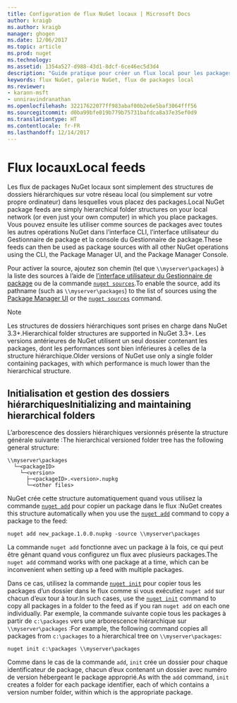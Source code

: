 ```yaml
---
title: Configuration de flux NuGet locaux | Microsoft Docs
author: kraigb
ms.author: kraigb
manager: ghogen
ms.date: 12/06/2017
ms.topic: article
ms.prod: nuget
ms.technology: 
ms.assetid: 1354a527-d988-43d1-8dcf-6ce46ec5d3d4
description: "Guide pratique pour créer un flux local pour les packages NuGet en utilisant des dossiers sur votre réseau local"
keywords: flux NuGet, galerie NuGet, flux de packages local
ms.reviewer:
- karann-msft
- unniravindranathan
ms.openlocfilehash: 32217622077ff983abaf00b2e6e5baf3064fff56
ms.sourcegitcommit: d0ba99bfe019b779b75731bafdca8a37e35ef0d9
ms.translationtype: HT
ms.contentlocale: fr-FR
ms.lasthandoff: 12/14/2017
---
```

# <a name="local-feeds"></a><span data-ttu-id="ec6cf-104">Flux locaux</span><span class="sxs-lookup"><span data-stu-id="ec6cf-104">Local feeds</span></span>

<span data-ttu-id="ec6cf-105">Les flux de packages NuGet locaux sont simplement des structures de dossiers hiérarchiques sur votre réseau local (ou simplement sur votre propre ordinateur) dans lesquelles vous placez des packages.</span><span class="sxs-lookup"><span data-stu-id="ec6cf-105">Local NuGet package feeds are simply hierarchical folder structures on your local network (or even just your own computer) in which you place packages.</span></span> <span data-ttu-id="ec6cf-106">Vous pouvez ensuite les utiliser comme sources de packages avec toutes les autres opérations NuGet dans l’interface CLI, l’interface utilisateur du Gestionnaire de package et la console du Gestionnaire de package.</span><span class="sxs-lookup"><span data-stu-id="ec6cf-106">These feeds can then be used as package sources with all other NuGet operations using the CLI, the Package Manager UI, and the Package Manager Console.</span></span>

<span data-ttu-id="ec6cf-107">Pour activer la source, ajoutez son chemin (tel que `\\myserver\packages`) à la liste des sources à l’aide de [l’interface utilisateur du Gestionnaire de package](../tools/package-manager-ui.md#package-sources) ou de la commande [`nuget sources`](../tools/cli-ref-sources.md).</span><span class="sxs-lookup"><span data-stu-id="ec6cf-107">To enable the source, add its pathname (such as `\\myserver\packages`) to the list of sources using the [Package Manager UI](../tools/package-manager-ui.md#package-sources) or the [`nuget sources`](../tools/cli-ref-sources.md) command.</span></span>

> [!Note]
> <span data-ttu-id="ec6cf-108">Les structures de dossiers hiérarchiques sont prises en charge dans NuGet 3.3+.</span><span class="sxs-lookup"><span data-stu-id="ec6cf-108">Hierarchical folder structures are supported in NuGet 3.3+.</span></span> <span data-ttu-id="ec6cf-109">Les versions antérieures de NuGet utilisent un seul dossier contenant les packages, dont les performances sont bien inférieures à celles de la structure hiérarchique.</span><span class="sxs-lookup"><span data-stu-id="ec6cf-109">Older versions of NuGet use only a single folder containing packages, with which performance is much lower than the hierarchical structure.</span></span>

## <a name="initializing-and-maintaining-hierarchical-folders"></a><span data-ttu-id="ec6cf-110">Initialisation et gestion des dossiers hiérarchiques</span><span class="sxs-lookup"><span data-stu-id="ec6cf-110">Initializing and maintaining hierarchical folders</span></span>

<span data-ttu-id="ec6cf-111">L’arborescence des dossiers hiérarchiques versionnés présente la structure générale suivante :</span><span class="sxs-lookup"><span data-stu-id="ec6cf-111">The hierarchical versioned folder tree has the following general structure:</span></span>

    \\myserver\packages
      └─<packageID>
        └─<version>
          ├─<packageID>.<version>.nupkg
          └─<other files>

<span data-ttu-id="ec6cf-112">NuGet crée cette structure automatiquement quand vous utilisez la commande [`nuget add`](../tools/cli-ref-add.md) pour copier un package dans le flux :</span><span class="sxs-lookup"><span data-stu-id="ec6cf-112">NuGet creates this structure automatically when you use the [`nuget add`](../tools/cli-ref-add.md) command to copy a package to the feed:</span></span>

```
nuget add new_package.1.0.0.nupkg -source \\myserver\packages
```

<span data-ttu-id="ec6cf-113">La commande `nuget add` fonctionne avec un package à la fois, ce qui peut être gênant quand vous configurez un flux avec plusieurs packages.</span><span class="sxs-lookup"><span data-stu-id="ec6cf-113">The `nuget add` command works with one package at a time, which can be inconvenient when setting up a feed with multiple packages.</span></span>

<span data-ttu-id="ec6cf-114">Dans ce cas, utilisez la commande [`nuget init`](../tools/cli-ref-init.md) pour copier tous les packages d’un dossier dans le flux comme si vous exécutiez `nuget add` sur chacun d’eux tour à tour.</span><span class="sxs-lookup"><span data-stu-id="ec6cf-114">In such cases, use the [`nuget init`](../tools/cli-ref-init.md) command to copy all packages in a folder to the feed as if you ran `nuget add` on each one individually.</span></span> <span data-ttu-id="ec6cf-115">Par exemple, la commande suivante copie tous les packages à partir de `c:\packages` vers une arborescence hiérarchique sur `\\myserver\packages` :</span><span class="sxs-lookup"><span data-stu-id="ec6cf-115">For example, the following command copies all packages from `c:\packages` to a hierarchical tree on `\\myserver\packages`:</span></span>

```
nuget init c:\packages \\myserver\packages
```

<span data-ttu-id="ec6cf-116">Comme dans le cas de la commande `add`, `init` crée un dossier pour chaque identificateur de package, chacun d’eux contenant un dossier avec numéro de version hébergeant le package approprié.</span><span class="sxs-lookup"><span data-stu-id="ec6cf-116">As with the `add` command, `init` creates a folder for each package identifier, each of which contains a version number folder, within which is the appropriate package.</span></span>
